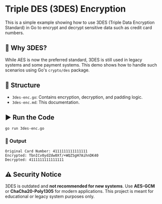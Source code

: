# Triple DES (3DES) Encryption

This is a simple example showing how to use 3DES (Triple Data Encryption Standard) in Go to encrypt and decrypt sensitive data such as credit card numbers.

## 🔐 Why 3DES?

While AES is now the preferred standard, 3DES is still used in legacy systems and some payment systems. This demo shows how to handle such scenarios using Go's `crypto/des` package.

## 📁 Structure

- `3des-enc.go`: Contains encryption, decryption, and padding logic.
- `3des-enc.md`: This documentation.

## ▶️ Run the Code

```bash
go run 3des-enc.go
```

### 🧪 Output

```text
Original Card Number: 4111111111111111
Encrypted: TbnICv0ydZdw0Xf/+WQZSgH7AihnDK40
Decrypted: 4111111111111111
```

## ⚠️ Security Notice

3DES is outdated and **not recommended for new systems**. Use **AES-GCM** or **ChaCha20-Poly1305** for modern applications. This project is meant for educational or legacy system purposes only.
